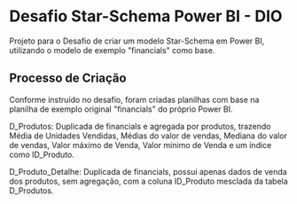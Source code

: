 
# Desafio Star-Schema Power BI - DIO

Projeto para o Desafio de criar um modelo Star-Schema em Power BI, utilizando o modelo de exemplo "financials" como base.




## Processo de Criação
Conforme instruído no desafio, foram criadas planilhas com base na planilha de exemplo original "financials" do próprio Power BI.

D_Produtos: Duplicada de financials e agregada por produtos, trazendo Média de Unidades Vendidas, Médias do valor de vendas, Mediana do valor de vendas, Valor máximo de Venda, Valor mínimo de Venda e um índice como ID_Produto.

D_Produto_Detalhe: Duplicada de financials, possui apenas dados de venda dos produtos, sem agregação, com a coluna ID_Produto mesclada da tabela D_Produtos.